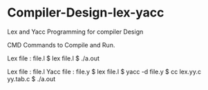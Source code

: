 # Compiler-Design-lex-yacc
Lex and Yacc Programming for compiler Design

CMD Commands to Compile and Run. 

Lex file : file.l
$ lex file.l
$ ./a.out

Lex file : file.l 
Yacc file : file.y
$ lex file.l
$ yacc -d file.y
$ cc lex.yy.c yy.tab.c 
$ ./a.out

